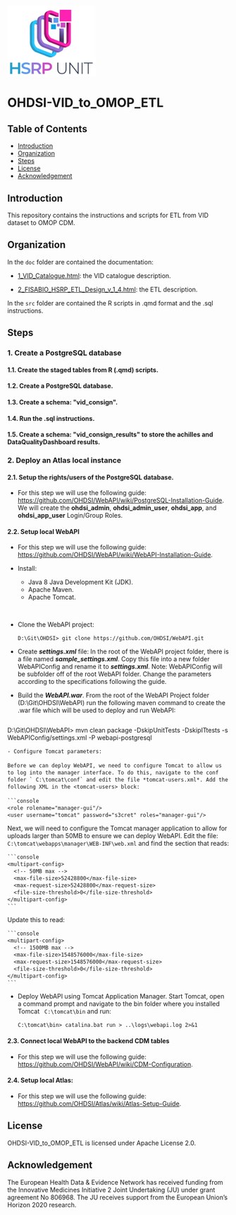 <img src="logo_grupo.png" alt="Logo" width="200">

# OHDSI-VID_to_OMOP_ETL

## Table of Contents

- [Introduction](#introduction)
- [Organization](#organization)
- [Steps](#steps)
- [License](#license)
- [Acknowledgement](#acknowledgement)

## Introduction

This repository contains the instructions and scripts for ETL from VID dataset to OMOP CDM.

## Organization

In the `doc` folder are contained the documentation: 

- [1_VID_Catalogue.html](doc/1_VID_Catalogue.html): the VID catalogue description.

- [2_FISABIO_HSRP_ETL_Design_v_1_4.html](doc/2_FISABIO_HSRP_ETL_Design_v_1_4.html): the ETL description.

In the `src` folder are contained the R scripts in .qmd format and the .sql instructions.

## Steps

### 1. Create a PostgreSQL database

####  1.1. Create the staged tables from R (.qmd) scripts.

####  1.2. Create a PostgreSQL database.

####  1.3. Create a schema: "vid_consign". 

####  1.4. Run the .sql instructions.

####  1.5. Create a schema: "vid_consign_results" to store the achilles and DataQualityDashboard results.

### 2. Deploy an Atlas local instance

####  2.1. Setup the rights/users of the PostgreSQL database. 

- For this step we will use the following guide: <https://github.com/OHDSI/WebAPI/wiki/PostgreSQL-Installation-Guide>.
  We will create the **ohdsi_admin**, **ohdsi_admin_user**, **ohdsi_app**, and **ohdsi_app_user** Login/Group Roles.
  
#### 2.2. Setup local WebAPI 

- For this step we will use the following guide: <https://github.com/OHDSI/WebAPI/wiki/WebAPI-Installation-Guide>.

- Install:
  - Java 8 Java Development Kit (JDK).
  - Apache Maven.
  - Apache Tomcat.
  
<br>

- Clone the WebAPI project:
  
  ```console
  D:\Git\OHDSI> git clone https://github.com/OHDSI/WebAPI.git
  ```
- Create ***settings.xml*** file: In the root of the WebAPI project folder, there is a file named ***sample_settings.xml***. Copy this file into a new folder WebAPIConfig and rename it to ***settings.xml***. Note: WebAPIConfig will be subfolder off of the root WebAPI folder. Change the parameters according to the specifications following the guide.

- Build the ***WebAPI.war***. From the root of the WebAPI Project folder (D:\Git\OHDSI\WebAPI) run the following maven command to create the .war file which will be used to deploy and run WebAPI:

  ```console
D:\Git\OHDSI\WebAPI> mvn clean package -DskipUnitTests -DskipITtests -s WebAPIConfig/settings.xml -P webapi-postgresql
  ```
- Configure Tomcat parameters:

  Before we can deploy WebAPI, we need to configure Tomcat to allow us to log into the manager interface. To do this, navigate to the conf folder ` C:\tomcat\conf` and edit the file *tomcat-users.xml*. Add the following XML in the <tomcat-users> block:
  
  ```console
  <role rolename="manager-gui"/>
  <user username="tomcat" password="s3cret" roles="manager-gui"/>
  ```
  
  Next, we will need to configure the Tomcat manager application to allow for uploads larger than 50MB to ensure we can deploy WebAPI. Edit the file: ` C:\tomcat\webapps\manager\WEB-INF\web.xml` and find the section that reads:
    
    ```console
    <multipart-config>
      <!-- 50MB max -->
      <max-file-size>52428800</max-file-size>
      <max-request-size>52428800</max-request-size>
      <file-size-threshold>0</file-size-threshold>
    </multipart-config>
    ```
    
  Update this to read:
    
    ```console
    <multipart-config>
      <!-- 1500MB max -->
      <max-file-size>1548576000</max-file-size>
      <max-request-size>1548576000</max-request-size>
      <file-size-threshold>0</file-size-threshold>
    </multipart-config>
    ``` 

- Deploy WebAPI using Tomcat Application Manager. Start Tomcat, open a command prompt and navigate to the bin folder where you installed Tomcat ` C:\tomcat\bin` and run:

    ```console
    C:\tomcat\bin> catalina.bat run > ..\logs\webapi.log 2>&1
    ```
#### 2.3. Connect local WebAPI to the backend CDM tables

- For this step we will use the following guide: <https://github.com/OHDSI/WebAPI/wiki/CDM-Configuration>.
  
#### 2.4. Setup local Atlas:

- For this step we will use the following guide: <https://github.com/OHDSI/Atlas/wiki/Atlas-Setup-Guide>.
  
## License

OHDSI-VID_to_OMOP_ETL is licensed under Apache License 2.0.

## Acknowledgement

The European Health Data & Evidence Network has received funding from the Innovative Medicines Initiative 2 Joint Undertaking (JU) under grant agreement No 806968. The JU receives support from the European Union’s Horizon 2020 research.
